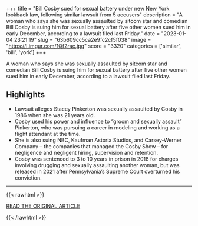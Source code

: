 +++
title = "Bill Cosby sued for sexual battery under new New York lookback law, following similar lawsuit from 5 accusers"
description = "A woman who says she was sexually assaulted by sitcom star and comedian Bill Cosby is suing him for sexual battery after five other women sued him in early December, according to a lawsuit filed last Friday."
date = "2023-01-04 23:21:19"
slug = "63b609cc5ca2e9fc2cf5f038"
image = "https://i.imgur.com/1Qf2rac.jpg"
score = "3320"
categories = ['similar', 'bill', 'york']
+++

A woman who says she was sexually assaulted by sitcom star and comedian Bill Cosby is suing him for sexual battery after five other women sued him in early December, according to a lawsuit filed last Friday.

## Highlights

- Lawsuit alleges Stacey Pinkerton was sexually assaulted by Cosby in 1986 when she was 21 years old.
- Cosby used his power and influence to “groom and sexually assault” Pinkerton, who was pursuing a career in modeling and working as a flight attendant at the time.
- She is also suing NBC, Kaufman Astoria Studios, and Carsey-Werner Company – the companies that managed the Cosby Show – for negligence and negligent hiring, supervision and retention.
- Cosby was sentenced to 3 to 10 years in prison in 2018 for charges involving drugging and sexually assaulting another woman, but was released in 2021 after Pennsylvania’s Supreme Court overturned his conviction.

---

{{< rawhtml >}}
  <p class="article-category">
    <a target="_blank" href="https://www.cnn.com/2023/01/03/us/bill-cosby-sexual-battery-lawsuit-ny-lookback-law">READ THE ORIGINAL ARTICLE</a>
  </p>
{{< /rawhtml >}}
